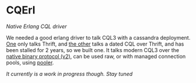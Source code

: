 # CQErl

*Native Erlang CQL driver*

We needed a good erlang driver to talk CQL3 with a cassandra deployment. [One][1] only talks Thrift, 
and [the other][2] talks a dated CQL over Thrift, and has been stalled for 2 years, so we built one.
It talks modern CQL3 over the [native binary protocol (v2)][3], can be used raw, or with managed connection pools, using [pooler][4].

*It currently is a work in progress though. Stay tuned*

[1]: https://github.com/lpgauth/cassanderl
[2]: https://github.com/ostinelli/erlcassa
[3]: https://git-wip-us.apache.org/repos/asf?p=cassandra.git;a=blob_plain;f=doc/native_protocol_v2.spec;hb=eb96db6c19515e6d1215230f29d25b46fcd005ef
[4]: https://github.com/seth/pooler